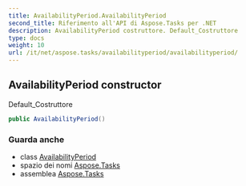 ```yaml
---
title: AvailabilityPeriod.AvailabilityPeriod
second_title: Riferimento all'API di Aspose.Tasks per .NET
description: AvailabilityPeriod costruttore. Default_Costruttore
type: docs
weight: 10
url: /it/net/aspose.tasks/availabilityperiod/availabilityperiod/
---
```

## AvailabilityPeriod constructor

Default_Costruttore

```csharp
public AvailabilityPeriod()
```

### Guarda anche

* class [AvailabilityPeriod](../)
* spazio dei nomi [Aspose.Tasks](../../availabilityperiod/)
* assemblea [Aspose.Tasks](../../../)


